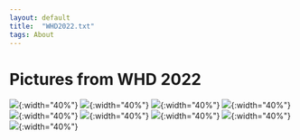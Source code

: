 ```yaml
---
layout: default
title:  "WHD2022.txt"
tags: About
---
```


# Pictures from WHD 2022

![](/assets/img/WHD2022/1.jpg){:width="40%"}
![](/assets/img/WHD2022/2.jpg){:width="40%"}
![](/assets/img/WHD2022/3.jpg){:width="40%"}
![](/assets/img/WHD2022/4.jpg){:width="40%"}
![](/assets/img/WHD2022/5.jpg){:width="40%"}
![](/assets/img/WHD2022/6.jpg){:width="40%"}
![](/assets/img/WHD2022/7.jpg){:width="40%"}
![](/assets/img/WHD2022/8.jpg){:width="40%"}
![](/assets/img/WHD2022/9.JPG){:width="40%"}
